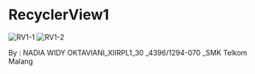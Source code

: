 # RecyclerView1

![RV1-1](https://docs.google.com/uc?id=0B8F0kBmh24G9UzVxenBlcWRFeWs)
![RV1-2](https://docs.google.com/uc?id=0B8F0kBmh24G9WUQ0QlR0ckl6b28)

By : NADIA WIDY OKTAVIANI_XIIRPL1_30 _4396/1294-070 _SMK Telkom Malang
